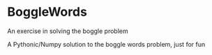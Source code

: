 # BoggleWords
An exercise in solving the boggle problem

A Pythonic/Numpy solution to the boggle words problem, just for fun
